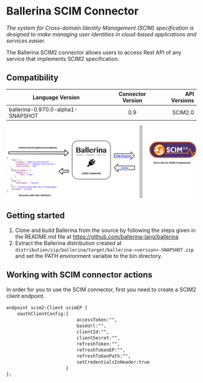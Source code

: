 # Ballerina SCIM Connector

*The system for Cross-domain Identity Management (SCIM) specification
 is designed to make managing user identities in cloud-based applications 
 and services easier.*
 
 The Ballerina SCIM2 connector allows users to access Rest API of any service that implements 
 SCIM2 specification.  
 
 
 ## Compatibility
 | Language Version        | Connector Version          | API Versions  |
 | ------------- |:-------------:| -----:|
 | ballerina-0.970.0-alpha1-SNAPSHOT     | 0.9 | SCIM2.0 |
 
 
 ![alt_text](../SCIM2.png)
 
 
## Getting started

1. Clone and build Ballerina from the source by following the steps given in the README.md 
file at
 https://github.com/ballerina-lang/ballerina
2. Extract the Ballerina distribution created at
 `distribution/zip/ballerina/target/ballerina-<version>-SNAPSHOT.zip` and set the 
 PATH environment variable to the bin directory.
 
 
## Working with SCIM connector actions

In order for you to use the SCIM connector, first you need to create a SCIM2 client 
endpoint. 

```ballerina
endpoint scim2:Client scimEP {
    oauthClientConfig:{
                          accessToken:"",
                          baseUrl:"",
                          clientId:"",
                          clientSecret:"",
                          refreshToken:"",
                          refreshTokenEP:"",
                          refreshTokenPath:"",
                          setCredentialsInHeader:true
                      }
};
```